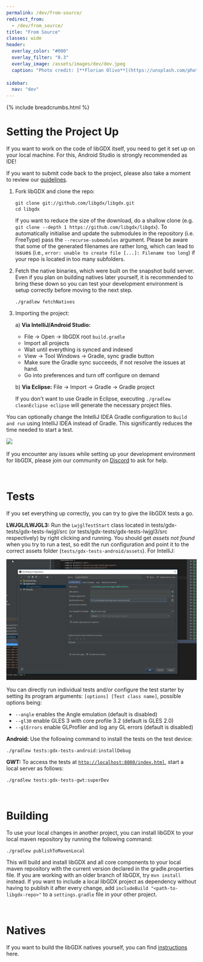 ```yaml
---
permalink: /dev/from-source/
redirect_from:
  - /dev/from_source/
title: "From Source"
classes: wide
header:
  overlay_color: "#000"
  overlay_filter: "0.3"
  overlay_image: /assets/images/dev/dev.jpeg
  caption: "Photo credit: [**Florian Olivo**](https://unsplash.com/photos/Ek9Znm8lQ1U)"

sidebar:
  nav: "dev"
---
```


{% include breadcrumbs.html %}

# Setting the Project Up
If you want to work on the code of libGDX itself, you need to get it set up on your local machine. For this, Android Studio is strongly recommended as IDE!

If you want to submit code back to the project, please also take a moment to review our [guidelines](/dev/contributing/).

1. Fork libGDX and clone the repo:
   ```
   git clone git://github.com/libgdx/libgdx.git
   cd libgdx
   ```
   If you want to reduce the size of the download, do a shallow clone (e.g. `git clone --depth 1 https://github.com/libgdx/libgdx`). To automatically initialise and update the submodules in the repository (i.e. FreeType) pass the `--recurse-submodules` argument. Please be aware that some of the generated filenames are rather long, which can lead to issues (i.e., `error: unable to create file [...]: Filename too long`) if your repo is located in too many subfolders.
   
2. Fetch the native binaries, which were built on the snapshot build server. Even if you plan on building natives later yourself, it is recommended to bring these down so you can test your development environment is setup correctly before moving to the next step.
   ```
   ./gradlew fetchNatives
   ```
3. Importing the project:

    a) **Via IntelliJ/Android Studio:**

     - File -> Open -> libGDX root `build.gradle`
     - Import all projects
     - Wait until everything is synced and indexed
     - View -> Tool Windows -> Gradle, sync gradle button
     - Make sure the Gradle sync succeeds, if not resolve the issues at hand.
     - Go into preferences and turn off configure on demand

    b) **Via Eclipse:** File -> Import -> Gradle -> Gradle project

     If you don't want to use Gradle in Eclipse, executing `./gradlew cleanEclipse eclipse` will generate the necessary project files.

You can optionally change the IntelliJ IDEA Gradle configuration to `Build and run` using IntelliJ IDEA instead of Gradle. This significantly reduces the time needed to start a test.

![](/assets/images/dev/source/1.png)

If you encounter any issues while setting up your development environment for libGDX, please join our community on [Discord](/community/discord/) to ask for help.

<br/>

# Tests
If you set everything up correctly, you can try to give the libGDX tests a go.

**LWJGL/LWJGL3:** Run the `LwjglTestStart` class located in tests/gdx-tests/gdx-tests-lwjgl/src (or tests/gdx-tests/gdx-tests-lwjgl3/src respectively) by right clicking and running. You should get _assets not found_ when you try to run a test, so edit the run configuration and point it to the correct assets folder (`tests/gdx-tests-android/assets`). For IntelliJ:

![](/assets/images/dev/source/0.png)

You can directly run individual tests and/or configure the test starter by setting its program arguments: `[options] [Test class name]`, possible options being:

- `--angle` enables the Angle emulation (default is disabled)
- `--gl30` enable GLES 3 with core profile 3.2 (default is GLES 2.0)
- `--glErrors` enable GLProfiler and log any GL errors (default is disabled)

**Android:** Use the following command to install the tests on the test device:
```
./gradlew tests:gdx-tests-android:installDebug
```

**GWT:** To access the tests at [`http://localhost:8080/index.html`](http://localhost:8080/index.html), start a local server as follows:
```
./gradlew tests:gdx-tests-gwt:superDev
```

<br/>

# Building
To use your local changes in another project, you can install libGDX to your local maven repository by running the following command:
```
./gradlew publishToMavenLocal
```

This will build and install libGDX and all core components to your local maven repository with the current version declared in the gradle.properties file. If you are working with an older branch of libGDX, try `mvn install` instead. If you want to include a local libGDX project as dependency without having to publish it after every change, add `includeBuild "<path-to-libgdx-repo>"` to a `settings.gradle` file in your other project.

<br/>

# Natives
If you want to build the libGDX natives yourself, you can find [instructions](/dev/natives/) here.
